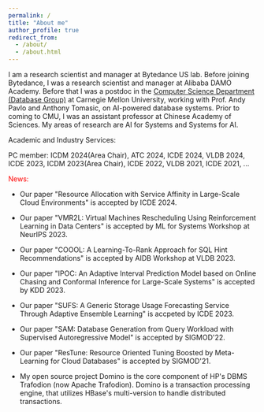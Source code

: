 ```yaml
---
permalink: /
title: "About me"
author_profile: true
redirect_from: 
  - /about/
  - /about.html
---
```

I am a research scientist and manager at Bytedance US lab. Before joining Bytedance, I was a research scientist and manager at Alibaba DAMO Academy. Before that I was a postdoc in the [Computer Science Department (Database Group)](https://db.cs.cmu.edu/) at Carnegie Mellon University, working with Prof. Andy Pavlo and Anthony Tomasic, on AI-powered database systems. Prior to coming to CMU, I was an assistant professor at Chinese Academy of Sciences. My areas of research are AI for Systems and Systems for AI.

Academic and Industry Services: 

PC member: ICDM 2024(Area Chair), ATC 2024, ICDE 2024, VLDB 2024, ICDE 2023, ICDM 2023(Area Chair), ICDE 2022, VLDB 2021, ICDE 2021, ...

<font color=red> News: </font>

- Our paper "Resource Allocation with Service Affinity in Large-Scale Cloud Environments" is accepted by ICDE 2024.

- Our paper "VMR2L: Virtual Machines Rescheduling Using Reinforcement Learning in Data Centers" is accepted by ML for Systems Workshop at NeurIPS 2023. 

- Our paper "COOOL: A Learning-To-Rank Approach for SQL Hint Recommendations" is accepted by AIDB Workshop at VLDB 2023.

- Our paper "IPOC: An Adaptive Interval Prediction Model based on Online Chasing and Conformal Inference for Large-Scale Systems" is accepted by KDD 2023.

- Our paper "SUFS: A Generic Storage Usage Forecasting Service Through Adaptive Ensemble Learning" is accpeted by ICDE 2023.

- Our paper "SAM: Database Generation from Query Workload with Supervised Autoregressive Model" is accepted by SIGMOD'22.

- Our paper "ResTune: Resource Oriented Tuning Boosted by Meta-Learning for Cloud Databases" is accepted by SIGMOD'21.

- My open source project Domino is the core component of HP's DBMS Trafodion (now Apache Trafodion). Domino is a transaction processing engine, that utilizes HBase's multi-version to handle distributed transactions.
